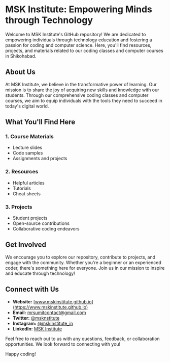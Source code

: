 # MSK Institute: Empowering Minds through Technology

Welcome to MSK Institute's GitHub repository! We are dedicated to empowering individuals through technology education and fostering a passion for coding and computer science. Here, you'll find resources, projects, and materials related to our coding classes and computer courses in Shikohabad.

## About Us

At MSK Institute, we believe in the transformative power of learning. Our mission is to share the joy of acquiring new skills and knowledge with our students. Through our comprehensive coding classes and computer courses, we aim to equip individuals with the tools they need to succeed in today's digital world.

## What You'll Find Here

### 1. Course Materials
- Lecture slides
- Code samples
- Assignments and projects

### 2. Resources
- Helpful articles
- Tutorials
- Cheat sheets

### 3. Projects
- Student projects
- Open-source contributions
- Collaborative coding endeavors

## Get Involved

We encourage you to explore our repository, contribute to projects, and engage with the community. Whether you're a beginner or an experienced coder, there's something here for everyone. Join us in our mission to inspire and educate through technology!

## Connect with Us

- **Website:** [www.mskinstitute.github.io](https://www.mskinstitute.github.io)
- **Email:** mrsumitcontact@gmail.com
- **Twitter:** [@msknstitute](https://twitter.com/mskinstitute)
- **Instagram:** [@mskinstitute_in](https://instagram.com/mskinstitute.in)
- **LinkedIn:** [MSK Institute](https://www.facebook.com/mskinstitute)

Feel free to reach out to us with any questions, feedback, or collaboration opportunities. We look forward to connecting with you!

Happy coding!

